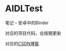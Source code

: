 # AIDLTest
笔记 - 安卓中的Binder

对应的项目代码，会按期更新

对应的[CSDN博客](https://blog.csdn.net/weixin_42530254/article/details/107409520)
